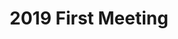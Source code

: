 ---
credit:
- Joseph Ravichandran
featured: false
recording: ''
slides: 2019_first_meeting.pdf
tags:
- Introductions
- SIGPwny as a group
- CTFs
time_close: ''
time_start: '2019-02-01T02:15:00.000000Z'
title: 2019 First Meeting
---
